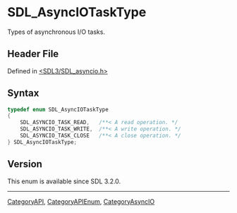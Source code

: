 # SDL_AsyncIOTaskType

Types of asynchronous I/O tasks.

## Header File

Defined in [<SDL3/SDL_asyncio.h>](https://github.com/libsdl-org/SDL/blob/main/include/SDL3/SDL_asyncio.h)

## Syntax

```c
typedef enum SDL_AsyncIOTaskType
{
    SDL_ASYNCIO_TASK_READ,   /**< A read operation. */
    SDL_ASYNCIO_TASK_WRITE,  /**< A write operation. */
    SDL_ASYNCIO_TASK_CLOSE   /**< A close operation. */
} SDL_AsyncIOTaskType;
```

## Version

This enum is available since SDL 3.2.0.

----
[CategoryAPI](CategoryAPI), [CategoryAPIEnum](CategoryAPIEnum), [CategoryAsyncIO](CategoryAsyncIO)

